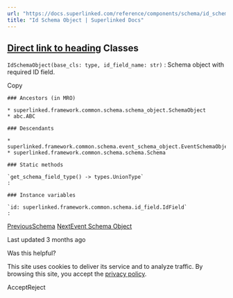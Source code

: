 ```yaml
---
url: "https://docs.superlinked.com/reference/components/schema/id_schema_object"
title: "Id Schema Object | Superlinked Docs"
---
```


## [Direct link to heading](https://docs.superlinked.com/reference/components/schema/id_schema_object\#classes)    Classes

`IdSchemaObject(base_cls: type, id_field_name: str)` : Schema object with required ID field.

Copy

```inline-grid min-w-full grid-cols-[auto_1fr] [count-reset:line] print:whitespace-pre-wrap
### Ancestors (in MRO)

* superlinked.framework.common.schema.schema_object.SchemaObject
* abc.ABC

### Descendants

* superlinked.framework.common.schema.event_schema_object.EventSchemaObject
* superlinked.framework.common.schema.schema.Schema

### Static methods

`get_schema_field_type() ‑> types.UnionType`
:

### Instance variables

`id: superlinked.framework.common.schema.id_field.IdField`
:
```

[PreviousSchema](https://docs.superlinked.com/reference/components/schema/schema) [NextEvent Schema Object](https://docs.superlinked.com/reference/components/schema/event_schema_object)

Last updated 3 months ago

Was this helpful?

This site uses cookies to deliver its service and to analyze traffic. By browsing this site, you accept the [privacy policy](https://superlinked.com/policies/privacy-policy).

AcceptReject